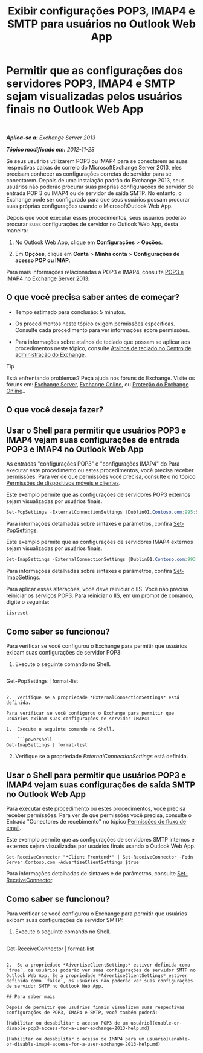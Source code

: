 ﻿---
title: 'Exibir configurações POP3, IMAP4 e SMTP para usuários no Outlook Web App'
TOCTitle: Permitir que as configurações dos servidores POP3, IMAP4 e SMTP sejam visualizadas pelos usuários finais no Outlook Web App
ms:assetid: bd22bf7e-3bf7-45e6-8790-919b780166f6
ms:mtpsurl: https://technet.microsoft.com/pt-br/library/Gg298947(v=EXCHG.150)
ms:contentKeyID: 50556268
ms.date: 01/10/2018
mtps_version: v=EXCHG.150
ms.translationtype: HT
---

# Permitir que as configurações dos servidores POP3, IMAP4 e SMTP sejam visualizadas pelos usuários finais no Outlook Web App

 

_**Aplica-se a:** Exchange Server 2013_

_**Tópico modificado em:** 2012-11-28_

Se seus usuários utilizarem POP3 ou IMAP4 para se conectarem às suas respectivas caixas de correio do MicrosoftExchange Server 2013, eles precisam conhecer as configurações corretas de servidor para se conectarem. Depois de uma instalação padrão do Exchange 2013, seus usuários não poderão procurar suas próprias configurações de servidor de entrada POP 3 ou IMAP4 ou de servidor de saída SMTP. No entanto, o Exchange pode ser configurado para que seus usuários possam procurar suas próprias configurações usando o MicrosoftOutlook Web App.

Depois que você executar esses procedimentos, seus usuários poderão procurar suas configurações de servidor no Outlook Web App, desta maneira:

1.  No Outlook Web App, clique em **Configurações** \> **Opções**.

2.  Em **Opções**, clique em **Conta** \> **Minha conta** \> **Configurações de acesso POP ou IMAP**.

Para mais informações relacionadas a POP3 e IMAP4, consulte [POP3 e IMAP4 no Exchange Server 2013](pop3-and-imap4-in-exchange-server-2013-exchange-2013-help.md).

## O que você precisa saber antes de começar?

  - Tempo estimado para conclusão: 5 minutos.

  - Os procedimentos neste tópico exigem permissões específicas. Consulte cada procedimento para ver informações sobre permissões.

  - Para informações sobre atalhos de teclado que possam se aplicar aos procedimentos neste tópico, consulte [Atalhos de teclado no Centro de administração do Exchange](keyboard-shortcuts-in-the-exchange-admin-center-exchange-online-protection-help.md).


> [!TIP]
> Está enfrentando problemas? Peça ajuda nos fóruns do Exchange. Visite os fóruns em: <A href="https://go.microsoft.com/fwlink/p/?linkid=60612">Exchange Server</A>, <A href="https://go.microsoft.com/fwlink/p/?linkid=267542">Exchange Online</A>, ou <A href="https://go.microsoft.com/fwlink/p/?linkid=285351">Proteção do Exchange Online</A>..



## O que você deseja fazer?

## Usar o Shell para permitir que usuários POP3 e IMAP4 vejam suas configurações de entrada POP3 e IMAP4 no Outlook Web App

As entradas "configurações POP3" e "configurações IMAP4" do Para executar este procedimento ou estes procedimentos, você precisa receber permissões. Para ver de que permissões você precisa, consulte o no tópico [Permissões de dispositivos móveis e clientes](clients-and-mobile-devices-permissions-exchange-2013-help.md).

Este exemplo permite que as configurações de servidores POP3 externos sejam visualizadas por usuários finais.

```powershell
Set-PopSettings -ExternalConnectionSettings {Dublin01.Contoso.com:995:SSL}
```

Para informações detalhadas sobre sintaxes e parâmetros, confira [Set-PopSettings](https://technet.microsoft.com/pt-br/library/aa997154\(v=exchg.150\)).

Este exemplo permite que as configurações de servidores IMAP4 externos sejam visualizadas por usuários finais.

```powershell
Set-ImapSettings -ExternalConnectionSettings {Dublin01.Contoso.com:993:SSL}
```

Para informações detalhadas sobre sintaxes e parâmetros, confira [Set-ImapSettings](https://technet.microsoft.com/pt-br/library/aa998252\(v=exchg.150\)).

Para aplicar essas alterações, você deve reiniciar o IIS. Você não precisa reiniciar os serviços POP3. Para reiniciar o IIS, em um prompt de comando, digite o seguinte:

```powershell
iisreset
```

## Como saber se funcionou?

Para verificar se você configurou o Exchange para permitir que usuários exibam suas configurações de servidor POP3:

1.  Execute o seguinte comando no Shell.
    
    ```powershell
Get-PopSettings | format-list
```

2.  Verifique se a propriedade *ExternalConnectionSettings* está definida.

Para verificar se você configurou o Exchange para permitir que usuários exibam suas configurações de servidor IMAP4:

1.  Execute o seguinte comando no Shell.
    
    ```powershell
Get-ImapSettings | format-list
```

2.  Verifique se a propriedade *ExternalConnectionSettings* está definida.

## Usar o Shell para permitir que usuários POP3 e IMAP4 vejam suas configurações de saída SMTP no Outlook Web App

Para executar este procedimento ou estes procedimentos, você precisa receber permissões. Para ver de que permissões você precisa, consulte o Entrada "Conectores de recebimento" no tópico [Permissões de fluxo de email](mail-flow-permissions-exchange-2013-help.md).

Este exemplo permite que as configurações de servidores SMTP internos e externos sejam visualizadas por usuários finais usando o Outlook Web App.

    Get-ReceiveConnector "*Client Frontend*" | Set-ReceiveConnector -Fqdn Server.Contoso.com -AdvertiseClientSettings $true 

Para informações detalhadas de sintaxes e de parâmetros, consulte [Set-ReceiveConnector](https://technet.microsoft.com/pt-br/library/bb125140\(v=exchg.150\)).

## Como saber se funcionou?

Para verificar se você configurou o Exchange para permitir que usuários exibam suas configurações de servidor SMTP:

1.  Execute o seguinte comando no Shell.
    
    ```powershell
Get-ReceiveConnector | format-list
```

2.  Se a propriedade *AdvertiseClientSettings* estiver definida como `true`, os usuários poderão ver suas configurações de servidor SMTP no Outlook Web App. Se a propriedade *AdvertiseClientSettings* estiver definida como `false`, os usuários não poderão ver suas configurações de servidor SMTP no Outlook Web App.

## Para saber mais

Depois de permitir que usuários finais visualizem suas respectivas configurações de POP3, IMAP4 e SMTP, você também poderá:

[Habilitar ou desabilitar o acesso POP3 de um usuário](enable-or-disable-pop3-access-for-a-user-exchange-2013-help.md)

[Habilitar ou desabilitar o acesso de IMAP4 para um usuário](enable-or-disable-imap4-access-for-a-user-exchange-2013-help.md)

